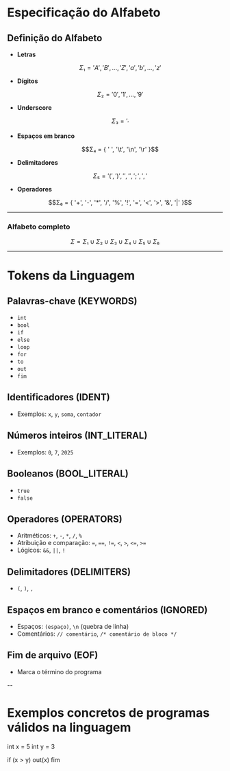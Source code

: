 # Especificação do Alfabeto


## Definição do Alfabeto

* **Letras**

  ```math
  Σ₁ = { 'A','B',...,'Z','a','b',...,'z' }
  ```

* **Dígitos**

  ```math
  Σ₂ = { '0','1',...,'9' }
  ```

* **Underscore**

  ```math
  Σ₃ = { '_' }
  ```

* **Espaços em branco**

  ```math
  Σ₄ = { ' ', '\t', '\n', '\r' }
  ```

* **Delimitadores**

  ```math
  Σ₅ = { '(', ')', '{', '}', ';', ',' }
  ```

* **Operadores**

  ```math
  Σ₆ = { '+', '-', '*', '/', '%', '!', '=', '<', '>', '&', '|' }
  ```

---

### Alfabeto completo

```math
Σ = Σ₁ ∪ Σ₂ ∪ Σ₃ ∪ Σ₄ ∪ Σ₅ ∪ Σ₆
```


---

# Tokens da Linguagem

## Palavras-chave (KEYWORDS)
- `int`
- `bool`
- `if`
- `else`
- `loop`
- `for`
- `to`
- `out`
- `fim`

## Identificadores (IDENT)
- Exemplos: `x`, `y`, `soma`, `contador`

## Números inteiros (INT_LITERAL)
- Exemplos: `0`, `7`, `2025`

## Booleanos (BOOL_LITERAL)
- `true`
- `false`

## Operadores (OPERATORS)
- Aritméticos: `+`, `-`, `*`, `/`, `%`
- Atribuição e comparação: `=`, `==`, `!=`, `<`, `>`, `<=`, `>=`
- Lógicos: `&&`, `||`, `!`

## Delimitadores (DELIMITERS)
- `(`, `)`, `,`

## Espaços em branco e comentários (IGNORED)
- Espaços: `(espaço)`, `\n` (quebra de linha)
- Comentários: `// comentário`, `/* comentário de bloco */`

## Fim de arquivo (EOF)
- Marca o término do programa

--

# Exemplos concretos de programas válidos na linguagem

int x = 5
int y = 3

if (x > y)
    out(x)
fim
